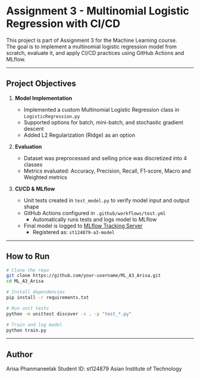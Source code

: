 # Assignment 3 - Multinomial Logistic Regression with CI/CD

This project is part of Assignment 3 for the Machine Learning course.  
The goal is to implement a multinomial logistic regression model from scratch, evaluate it, and apply CI/CD practices using GitHub Actions and MLflow.

---

## Project Objectives

1. **Model Implementation**  
   - Implemented a custom Multinomial Logistic Regression class in `LogisticRegression.py`
   - Supported options for batch, mini-batch, and stochastic gradient descent
   - Added L2 Regularization (Ridge) as an option

2. **Evaluation**  
   - Dataset was preprocessed and selling price was discretized into 4 classes
   - Metrics evaluated: Accuracy, Precision, Recall, F1-score, Macro and Weighted metrics

3. **CI/CD & MLflow**  
   - Unit tests created in `test_model.py` to verify model input and output shape  
   - GitHub Actions configured in `.github/workflows/test.yml`  
     - Automatically runs tests and logs model to MLflow  
   - Final model is logged to [MLflow Tracking Server](https://mlflow.ml.brain.cs.ait.ac.th/)  
     - Registered as: `st124879-a3-model`

---

## How to Run

```bash
# Clone the repo
git clone https://github.com/your-username/ML_A3_Arisa.git
cd ML_A3_Arisa

# Install dependencies
pip install -r requirements.txt

# Run unit tests
python -m unittest discover -s . -p "test_*.py"

# Train and log model
python train.py

```

---

## Author

Arisa Phanmaneelak
Student ID: st124879
Asian Institute of Technology